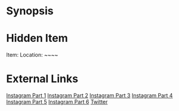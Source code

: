 # Synopsis


# Hidden Item
Item: 
Location: ~~~~

# External Links
[Instagram Part 1](https://www.instagram.com/p/B9e8OeCjWRW/)
[Instagram Part 2](https://www.instagram.com/p/B9kq_Xfjpml/)
[Instagram Part 3](https://www.instagram.com/p/B9uzIygDBzp/)
[Instagram Part 4](https://www.instagram.com/p/B-KiH8ajxfZ/)
[Instagram Part 5](https://www.instagram.com/p/B_0Uq7tDywC/)
[Instagram Part 6](https://www.instagram.com/p/B_-Y8tADZX8/)
[Twitter]()
